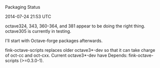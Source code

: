 Packaging Status

2014-07-24 21:53 UTC

octave324, 343, 360-364, and 381 appear to be doing the right thing.
octave305 is currently in testing.

I'll start with Octave-forge packages afterwards.

fink-octave-scripts replaces older octave3*-dev so that it can take charge of oct-cc and oct-cxx.
Current octave3*-dev have Depends: fink-octave-scripts (>=0.3.0-1).
